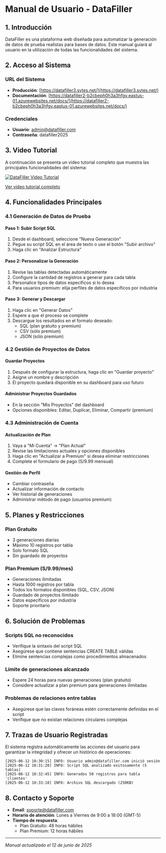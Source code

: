 # Manual de Usuario - DataFiller

## 1. Introducción

DataFiller es una plataforma web diseñada para automatizar la generación de datos de prueba realistas para bases de datos. Este manual guiará al usuario en la utilización de todas las funcionalidades del sistema.

## 2. Acceso al Sistema

### URL del Sistema
- **Producción**: [https://datafiller3.sytes.net/](https://datafiller3.sytes.net/)
- **Documentación**: [https://datafiller2-b2cbeph0h3a3hfgy.eastus-01.azurewebsites.net/docs/](https://datafiller2-b2cbeph0h3a3hfgy.eastus-01.azurewebsites.net/docs/)

### Credenciales
- **Usuario**: admin@datafiller.com
- **Contraseña**: datafiller2025

## 3. Video Tutorial

A continuación se presenta un video tutorial completo que muestra las principales funcionalidades del sistema:

[![DataFiller Video Tutorial](https://img.youtube.com/vi/SzGoWlZsskU/0.jpg)](https://youtu.be/SzGoWlZsskU)

[Ver video tutorial completo](https://youtu.be/SzGoWlZsskU)

## 4. Funcionalidades Principales

### 4.1 Generación de Datos de Prueba

#### Paso 1: Subir Script SQL
1. Desde el dashboard, seleccione "Nueva Generación"
2. Pegue su script SQL en el área de texto o use el botón "Subir archivo"
3. Haga clic en "Analizar Estructura"

#### Paso 2: Personalizar la Generación
1. Revise las tablas detectadas automáticamente
2. Configure la cantidad de registros a generar para cada tabla
3. Personalice tipos de datos específicos si lo desea
4. Para usuarios premium: elija perfiles de datos específicos por industria

#### Paso 3: Generar y Descargar
1. Haga clic en "Generar Datos"
2. Espere a que el proceso se complete
3. Descargue los resultados en el formato deseado:
   - SQL (plan gratuito y premium)
   - CSV (sólo premium)
   - JSON (sólo premium)

### 4.2 Gestión de Proyectos de Datos

#### Guardar Proyectos
1. Después de configurar la estructura, haga clic en "Guardar proyecto"
2. Asigne un nombre y descripción
3. El proyecto quedará disponible en su dashboard para uso futuro

#### Administrar Proyectos Guardados
- En la sección "Mis Proyectos" del dashboard
- Opciones disponibles: Editar, Duplicar, Eliminar, Compartir (premium)

### 4.3 Administración de Cuenta

#### Actualización de Plan
1. Vaya a "Mi Cuenta" → "Plan Actual"
2. Revise las limitaciones actuales y opciones disponibles
3. Haga clic en "Actualizar a Premium" si desea eliminar restricciones
4. Complete el formulario de pago (S/9.99 mensual)

#### Gestión de Perfil
- Cambiar contraseña
- Actualizar información de contacto
- Ver historial de generaciones
- Administrar método de pago (usuarios premium)

## 5. Planes y Restricciones

### Plan Gratuito
- 3 generaciones diarias
- Máximo 10 registros por tabla
- Solo formato SQL
- Sin guardado de proyectos

### Plan Premium (S/9.99/mes)
- Generaciones ilimitadas
- Hasta 1000 registros por tabla
- Todos los formatos disponibles (SQL, CSV, JSON)
- Guardado de proyectos ilimitado
- Datos específicos por industria
- Soporte prioritario

## 6. Solución de Problemas

### Scripts SQL no reconocidos
- Verifique la sintaxis del script SQL
- Asegúrese que contiene sentencias CREATE TABLE válidas
- Elimine sentencias complejas como procedimientos almacenados

### Límite de generaciones alcanzado
- Espere 24 horas para nuevas generaciones (plan gratuito)
- Considere actualizar a plan premium para generaciones ilimitadas

### Problemas de relaciones entre tablas
- Asegúrese que las claves foráneas estén correctamente definidas en el script
- Verifique que no existan relaciones circulares complejas

## 7. Trazas de Usuario Registradas

El sistema registra automáticamente las acciones del usuario para garantizar la integridad y ofrecer un histórico de operaciones:

```
[2025-06-12 10:30:15] INFO: Usuario admin@datafiller.com inició sesión
[2025-06-12 10:31:20] INFO: Script SQL analizado exitosamente (5 tablas)
[2025-06-12 10:32:45] INFO: Generados 50 registros para tabla 'clientes'
[2025-06-12 10:33:10] INFO: Archivo SQL descargado (250KB)
```

## 8. Contacto y Soporte

- **Email**: soporte@datafiller.com
- **Horario de atención**: Lunes a Viernes de 9:00 a 18:00 (GMT-5)
- **Tiempo de respuesta**: 
  - Plan Gratuito: 48 horas hábiles
  - Plan Premium: 12 horas hábiles

---

*Manual actualizado el 12 de junio de 2025*